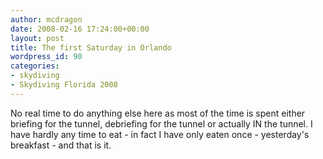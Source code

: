 ```yaml
---
author: mcdragon
date: 2008-02-16 17:24:00+00:00
layout: post
title: The first Saturday in Orlando
wordpress_id: 90
categories:
- skydiving
- Skydiving Florida 2008
---
```


No real time to do anything else here as most of the time is spent either briefing for the tunnel, debriefing for the tunnel or actually IN the tunnel. I have hardly any time to eat - in fact I have only eaten once - yesterday's breakfast - and that is it.
